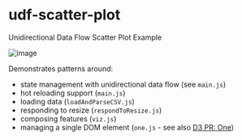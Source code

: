 # udf-scatter-plot
Unidirectional Data Flow Scatter Plot Example

![image](https://github.com/curran/udf-scatter-plot/assets/68416/c9295f8c-05fc-4cc9-8439-d7dbcfa9db39)

Demonstrates patterns around:

 * state management with unidirectional data flow (see `main.js`)
 * hot reloading support (`main.js`)
 * loading data (`loadAndParseCSV.js`)
 * responding to resize (`respondToResize.js`)
 * composing features (`viz.js`)
 * managing a single DOM element (`one.js` - see also [D3 PR: One](https://github.com/d3/d3-selection/pull/300))
